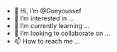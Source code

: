 - 👋 Hi, I’m @Goeyoussef
- 👀 I’m interested in ...
- 🌱 I’m currently learning ...
- 💞️ I’m looking to collaborate on ...
- 📫 How to reach me ...

<!---
Goeyoussef/Goeyoussef is a ✨ special ✨ repository because its `README.md` (this file) appears on your GitHub profile.
You can 
